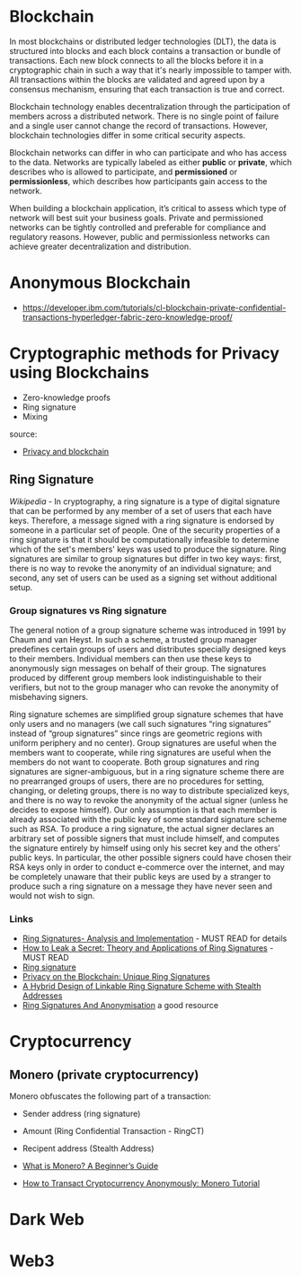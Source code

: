 
# Blockchain

In most blockchains or distributed ledger technologies (DLT), the data is structured into blocks and each block contains a transaction or bundle of transactions. Each new block connects to all the blocks before it in a cryptographic chain in such a way that it's nearly impossible to tamper with. All transactions within the blocks are validated and agreed upon by a consensus mechanism, ensuring that each transaction is true and correct.

Blockchain technology enables decentralization through the participation of members across a distributed network. There is no single point of failure and a single user cannot change the record of transactions. However, blockchain technologies differ in some critical security aspects.

Blockchain networks can differ in who can participate and who has access to the data. Networks are typically labeled as either **public** or **private**, which describes who is allowed to participate, and **permissioned** or **permissionless**, which describes how participants gain access to the network.

When building a blockchain application, it’s critical to assess which type of network will best suit your business goals. Private and permissioned networks can be tightly controlled and preferable for compliance and regulatory reasons. However, public and permissionless networks can achieve greater decentralization and distribution.


# Anonymous Blockchain

- https://developer.ibm.com/tutorials/cl-blockchain-private-confidential-transactions-hyperledger-fabric-zero-knowledge-proof/


# Cryptographic methods for Privacy using Blockchains
- Zero-knowledge proofs
- Ring signature
- Mixing

source: 
- [Privacy and blockchain](https://en.wikipedia.org/wiki/Privacy_and_blockchain#:~:text=A%20key%20aspect%20of%20privacy,numbers%20and%20are%20cryptographically%20related.)

## Ring Signature

*Wikipedia* - In cryptography, a ring signature is a type of digital signature that can be performed by any member of a set of users that each have keys. Therefore, a message signed with a ring signature is endorsed by someone in a particular set of people. One of the security properties of a ring signature is that it should be computationally infeasible to determine which of the set's members' keys was used to produce the signature. Ring signatures are similar to group signatures but differ in two key ways: first, there is no way to revoke the anonymity of an individual signature; and second, any set of users can be used as a signing set without additional setup.

### Group signatures vs Ring signature
The general notion of a group signature scheme was introduced in 1991 by Chaum and van Heyst. In such a scheme, a trusted group manager predefines certain groups of users and distributes specially designed keys to their members. Individual members can then use these keys to anonymously sign messages on behalf of their group. The signatures produced by different group members look indistinguishable to their verifiers, but not to the group manager who can revoke the anonymity of misbehaving signers.

Ring signature schemes are simplified group signature schemes that have only users and no managers (we call such signatures “ring signatures” instead of “group signatures” since rings are geometric regions with uniform periphery and no center). Group signatures are useful when the members want to cooperate, while ring signatures are useful when the members do not want to cooperate. Both group signatures and ring signatures are signer-ambiguous, but in a ring signature scheme there are no prearranged groups of users, there are no procedures for setting, changing, or deleting groups, there is no way to distribute specialized keys, and there is no way to revoke the anonymity of the actual signer (unless he decides to expose himself). Our only assumption is that each member is already associated with the public key of some standard signature scheme such as RSA. To produce a ring signature, the actual signer declares an arbitrary set of possible signers that must include himself, and computes the signature entirely by himself using only his secret key and the others’ public keys. In particular, the other possible signers could have chosen their RSA keys only in order to conduct e-commerce over the internet, and may be completely unaware that their public keys are used by a stranger to produce such a ring signature on a message they have never seen and would not wish to sign. 

### Links
- [Ring Signatures- Analysis and Implementation](https://courses.csail.mit.edu/6.857/2020/projects/17-Barabonkov-Esteban-Fabrega.pdf) - MUST READ for details
- [How to Leak a Secret: Theory and Applications of Ring Signatures](https://www.microsoft.com/en-us/research/wp-content/uploads/2017/01/2006-Leak_Secret.pdf) - MUST READ
- [Ring signature](https://en.wikipedia.org/wiki/Ring_signature)
- [Privacy on the Blockchain: Unique Ring Signatures](https://arxiv.org/abs/1612.01188)
- [A Hybrid Design of Linkable Ring Signature Scheme with Stealth Addresses](https://www.hindawi.com/journals/scn/2022/1417607/)
- [Ring Signatures And Anonymisation](https://medium.com/asecuritysite-when-bob-met-alice/ring-signatures-and-anonymisation-c9640f08a193) a good resource


# Cryptocurrency


## Monero (private cryptocurrency)

Monero obfuscates the following part of a transaction:
- Sender address (ring signature)
- Amount (Ring Confidential Transaction - RingCT)
- Recipent address (Stealth Address)

- [What is Monero? A Beginner’s Guide](https://www.youtube.com/watch?v=qrUq0v5VgdU&ab_channel=99Bitcoins)
- [How to Transact Cryptocurrency Anonymously: Monero Tutorial](https://www.youtube.com/watch?v=VYdfYUIQ_9c&ab_channel=CryptoTraders)


# Dark Web

# Web3
